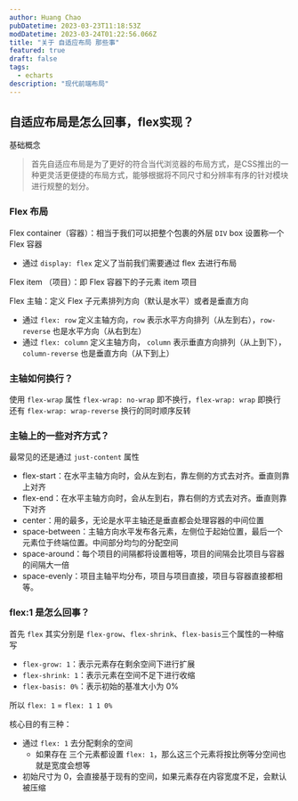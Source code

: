 ```yaml
---
author: Huang Chao
pubDatetime: 2023-03-23T11:18:53Z
modDatetime: 2023-03-24T01:22:56.066Z
title: "关于 自适应布局 那些事"
featured: true
draft: false
tags:
  - echarts
description: "现代前端布局"
---
```


## 自适应布局是怎么回事，flex实现？

基础概念

> 首先自适应布局是为了更好的符合当代浏览器的布局方式，是CSS推出的一种更灵活更便捷的布局方式，能够根据将不同尺寸和分辨率有序的针对模块进行规整的划分。

### Flex 布局

Flex container（容器）：相当于我们可以把整个包裹的外层 `DIV` box 设置称一个 Flex 容器

- 通过 `display: flex` 定义了当前我们需要通过 flex 去进行布局

Flex item （项目）：即 Flex 容器下的子元素 item 项目

Flex 主轴：定义 Flex 子元素排列方向（默认是水平）或者是垂直方向

- 通过 `flex: row` 定义主轴方向，`row` 表示水平方向排列（从左到右），`row-reverse` 也是水平方向（从右到左）
- 通过 `flex: column` 定义主轴方向， `column` 表示垂直方向排列（从上到下），`column-reverse` 也是垂直方向（从下到上）

### 主轴如何换行？

使用 `flex-wrap` 属性 `flex-wrap: no-wrap` 即不换行，`flex-wrap: wrap` 即换行
还有 `flex-wrap: wrap-reverse` 换行的同时顺序反转

### 主轴上的一些对齐方式？

最常见的还是通过 `just-content` 属性

- flex-start：在水平主轴方向时，会从左到右，靠左侧的方式去对齐。垂直则靠上对齐
- flex-end：在水平主轴方向时，会从左到右，靠右侧的方式去对齐。垂直则靠下对齐
- center：用的最多，无论是水平主轴还是垂直都会处理容器的中间位置
- space-between：主轴方向水平发布各元素，左侧位于起始位置，最后一个元素位于终端位置。中间部分均匀的分配空间
- space-around：每个项目的间隔都将设置相等，项目的间隔会比项目与容器的间隔大一倍
- space-evenly：项目主轴平均分布，项目与项目直接，项目与容器直接都相等。

### flex:1 是怎么回事？

首先 `flex` 其实分别是 `flex-grow`、`flex-shrink`、`flex-basis`三个属性的一种缩写

- `flex-grow: 1`：表示元素存在剩余空间下进行扩展
- `flex-shrink: 1`：表示元素在空间不足下进行收缩
- `flex-basis: 0%`：表示初始的基准大小为 0%

所以 `flex: 1` = `flex: 1 1 0%`

核心目的有三种：

- 通过 `flex: 1` 去分配剩余的空间
  - 如果存在 三个元素都设置 `flex: 1`，那么这三个元素将按比例等分空间也就是宽度会想等
- 初始尺寸为 0，会直接基于现有的空间，如果元素存在内容宽度不足，会默认被压缩
